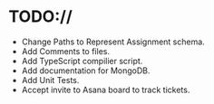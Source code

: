# TODO://
* Change Paths to Represent Assignment schema.
* Add Comments to files.
* Add TypeScript compilier script.
* Add documentation for MongoDB.
* Add Unit Tests.
* Accept invite to Asana board to track tickets.
